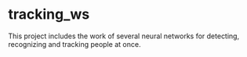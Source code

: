 # tracking_ws
This project includes the work of several neural networks for detecting, recognizing and tracking people at once.

